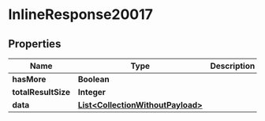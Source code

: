

# InlineResponse20017

## Properties

Name | Type | Description | Notes
------------ | ------------- | ------------- | -------------
**hasMore** | **Boolean** |  |  [optional]
**totalResultSize** | **Integer** |  |  [optional]
**data** | [**List&lt;CollectionWithoutPayload&gt;**](CollectionWithoutPayload.md) |  | 



